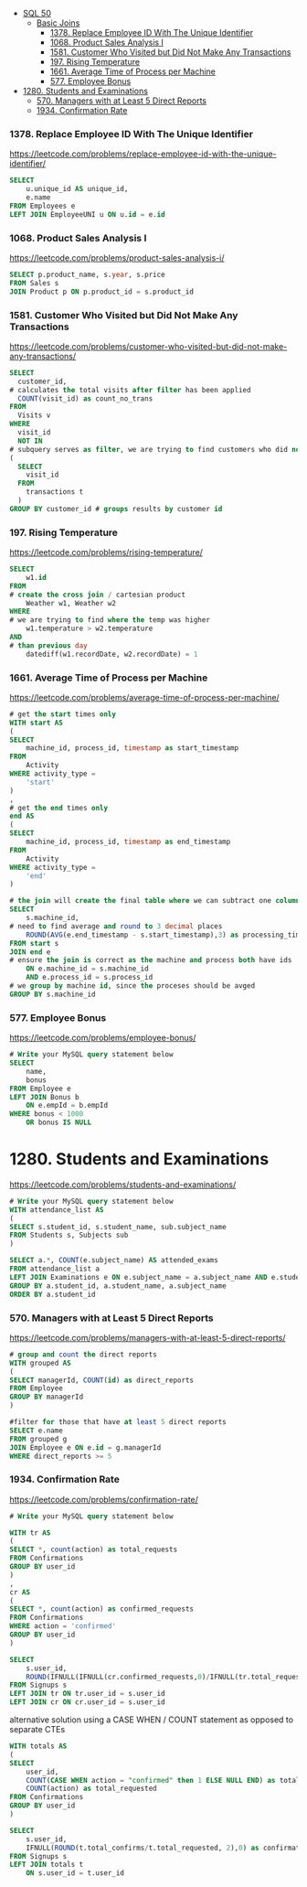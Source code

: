 - [SQL 50](#sql-50)
  - [Basic Joins](#basic-joins)
    - [1378. Replace Employee ID With The Unique Identifier](#1378-replace-employee-id-with-the-unique-identifier)
    - [1068. Product Sales Analysis I](#1068-product-sales-analysis-i)
    - [1581. Customer Who Visited but Did Not Make Any Transactions](#1581-customer-who-visited-but-did-not-make-any-transactions)
    - [197. Rising Temperature](#197-rising-temperature)
    - [1661. Average Time of Process per Machine](#1661-average-time-of-process-per-machine)
    - [577. Employee Bonus](#577-employee-bonus)
- [1280. Students and Examinations](#1280-students-and-examinations)
    - [570. Managers with at Least 5 Direct Reports](#570-managers-with-at-least-5-direct-reports)
    - [1934. Confirmation Rate](#1934-confirmation-rate)


### 1378. Replace Employee ID With The Unique Identifier
https://leetcode.com/problems/replace-employee-id-with-the-unique-identifier/

```sql
SELECT 
    u.unique_id AS unique_id,
    e.name
FROM Employees e
LEFT JOIN EmployeeUNI u ON u.id = e.id
```

### 1068. Product Sales Analysis I
https://leetcode.com/problems/product-sales-analysis-i/

```sql
SELECT p.product_name, s.year, s.price
FROM Sales s
JOIN Product p ON p.product_id = s.product_id
```

### 1581. Customer Who Visited but Did Not Make Any Transactions
https://leetcode.com/problems/customer-who-visited-but-did-not-make-any-transactions/

```sql
SELECT 
  customer_id,
# calculates the total visits after filter has been applied
  COUNT(visit_id) as count_no_trans 
FROM 
  Visits v
WHERE 
  visit_id 
  NOT IN
# subquery serves as filter, we are trying to find customers who did not have transactions
( 
  SELECT 
    visit_id
  FROM 
    transactions t
  ) 
GROUP BY customer_id # groups results by customer id 

```

### 197. Rising Temperature
https://leetcode.com/problems/rising-temperature/

```sql
SELECT 
    w1.id
FROM 
# create the cross join / cartesian product
    Weather w1, Weather w2
WHERE 
# we are trying to find where the temp was higher 
    w1.temperature > w2.temperature 
AND 
# than previous day
    datediff(w1.recordDate, w2.recordDate) = 1
```

### 1661. Average Time of Process per Machine
https://leetcode.com/problems/average-time-of-process-per-machine/

```sql
# get the start times only
WITH start AS
(
SELECT 
    machine_id, process_id, timestamp as start_timestamp
FROM 
    Activity
WHERE activity_type = 
    'start'
)
,
# get the end times only
end AS
(
SELECT 
    machine_id, process_id, timestamp as end_timestamp
FROM 
    Activity
WHERE activity_type = 
    'end'
)

# the join will create the final table where we can subtract one column from the other
SELECT 
    s.machine_id, 
# need to find average and round to 3 decimal places
    ROUND(AVG(e.end_timestamp - s.start_timestamp),3) as processing_time
FROM start s
JOIN end e
# ensure the join is correct as the machine and process both have ids
    ON e.machine_id = s.machine_id
    AND e.process_id = s.process_id
# we group by machine id, since the proceses should be avged
GROUP BY s.machine_id
```

### 577. Employee Bonus
https://leetcode.com/problems/employee-bonus/

```sql
# Write your MySQL query statement below
SELECT 
    name, 
    bonus
FROM Employee e
LEFT JOIN Bonus b 
    ON e.empId = b.empId
WHERE bonus < 1000
    OR bonus IS NULL
```

# 1280. Students and Examinations
https://leetcode.com/problems/students-and-examinations/

```sql
# Write your MySQL query statement below
WITH attendance_list AS 
(
SELECT s.student_id, s.student_name, sub.subject_name
FROM Students s, Subjects sub
)

SELECT a.*, COUNT(e.subject_name) AS attended_exams
FROM attendance_list a 
LEFT JOIN Examinations e ON e.subject_name = a.subject_name AND e.student_id = a.student_id
GROUP BY a.student_id, a.student_name, a.subject_name
ORDER BY a.student_id
```

### 570. Managers with at Least 5 Direct Reports
https://leetcode.com/problems/managers-with-at-least-5-direct-reports/

```sql
# group and count the direct reports
WITH grouped AS 
(
SELECT managerId, COUNT(id) as direct_reports
FROM Employee
GROUP BY managerId
)

#filter for those that have at least 5 direct reports
SELECT e.name
FROM grouped g
JOIN Employee e ON e.id = g.managerId
WHERE direct_reports >= 5
```

### 1934. Confirmation Rate
https://leetcode.com/problems/confirmation-rate/

```sql
# Write your MySQL query statement below

WITH tr AS 
(
SELECT *, count(action) as total_requests
FROM Confirmations
GROUP BY user_id
)
,
cr AS 
(
SELECT *, count(action) as confirmed_requests
FROM Confirmations
WHERE action = 'confirmed' 
GROUP BY user_id
)

SELECT 
    s.user_id, 
    ROUND(IFNULL(IFNULL(cr.confirmed_requests,0)/IFNULL(tr.total_requests,0),0),2) as confirmation_rate
FROM Signups s
LEFT JOIN tr ON tr.user_id = s.user_id
LEFT JOIN cr ON cr.user_id = s.user_id
```

alternative solution using a CASE WHEN / COUNT statement as opposed to separate CTEs
```sql
WITH totals AS 
(
SELECT 
    user_id,
    COUNT(CASE WHEN action = "confirmed" then 1 ELSE NULL END) as total_confirms,
    COUNT(action) as total_requested
FROM Confirmations
GROUP BY user_id
)

SELECT 
    s.user_id,
    IFNULL(ROUND(t.total_confirms/t.total_requested, 2),0) as confirmation_rate
FROM Signups s
LEFT JOIN totals t
    ON s.user_id = t.user_id
```
